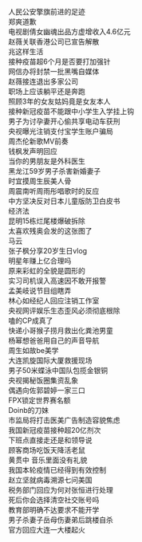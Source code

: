 人民公安擎旗前进的足迹  
郑爽道歉  
电视剧倩女幽魂出品方虚增收入4.6亿元  
赵薇关联香港公司已宣告解散  
兆这样生活  
接种疫苗超6个月是否要打加强针  
网信办将封禁一批黑嘴自媒体  
赵薇接连退出多家公司  
职场上应该躺平还是奔跑  
照顾3年的女友姑妈竟是女友本人  
接种新冠疫苗不能跟中小学生入学挂上钩  
男子为讨孕妻开心偷共享电动车获刑  
央视曝光注销支付宝学生账户骗局  
周杰伦新歌MV前奏  
钱枫发声明回应  
当你的男朋友是外科医生  
黑龙江59岁男子杀害新婚妻子  
时宜摸周生辰美人骨  
周震南听周雨彤唱歌时的反应  
中方坚决反对日本儿童版防卫白皮书  
经济法  
昆明15栋烂尾楼爆破拆除  
太喜欢残奥会发的这张图了  
马云  
张子枫分享20岁生日vlog  
明星年赚上亿合理吗  
原来彩虹的全貌是圆形的  
实习司机误入高速因不敢开报警  
孟美岐说节目组瞎弄  
林心如经纪人回应注销工作室  
央视网评娱乐生态歪风必须彻底根除  
嗑的CP成真了  
快递小哥猴子捞月救出化粪池男童  
杨幂想爸爸用自己的声音导航  
周生如故be美学  
大连凯旋国际大厦救援现场  
男子50米蝶泳中国队包揽金银铜  
央视揭秘饭圈集资乱象  
偶遇向佐郭碧婷一家三口  
FPX锁定世界赛名额  
Doinb的刀妹  
市监局将打击医美广告制造容貌焦虑  
我国新冠疫苗接种超20亿剂次  
下班点直接走还是和领导说  
顾客商场吃饭天降活老鼠  
黄贯中 音乐里面没有礼貌  
我国本轮疫情已经得到有效控制  
赵立坚就病毒溯源七问美国  
税务部门回应为何对张恒进行处理  
死后你会选择清空社交账号吗  
教育部明确不达要求不能开学  
男子杀妻子岳母伤妻弟后跳楼自杀  
官方回应大连一大楼起火  
